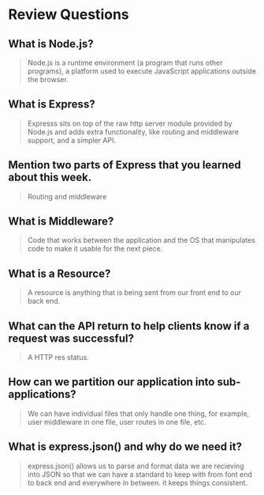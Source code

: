 # Review Questions

## What is Node.js?
> Node.js is a runtime environment (a program that runs other programs), a platform used to execute JavaScript applications outside the browser.
## What is Express?
> Expresss sits on top of the raw http server module provided by Node.js and adds extra functionality, like routing and middleware support, and a simpler API.

## Mention two parts of Express that you learned about this week.
> Routing and middleware
## What is Middleware?
> Code that works between the application and the OS that manipulates code to make it usable for the next piece.
## What is a Resource?
> A resource is anything that is being sent from our front end to our back end.
## What can the API return to help clients know if a request was successful?
> A HTTP res status.
## How can we partition our application into sub-applications?
> We can have individual files that only handle one thing, for example, user middleware in one file, user routes in one file, etc.
## What is express.json() and why do we need it?
> express.json() allows us to parse and format data we are recieving into JSON so that we can have a standard to keep with from font end to back end and everywhere in between. it keeps things consistent.